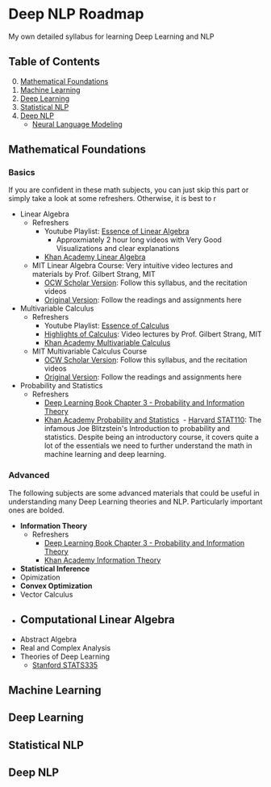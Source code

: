 # Deep NLP Roadmap
My own detailed syllabus for learning Deep Learning and NLP

## Table of Contents
0. [Mathematical Foundations](#mathematical-foundations)
1. [Machine Learning](#machine-learning)
2. [Deep Learning](#deep-learning)
3. [Statistical NLP](#statistical-nlp)
4. [Deep NLP](#deep-nlp)
    - [Neural Language Modeling](#neural-language-modeling)

## Mathematical Foundations
### Basics
If you are confident in these math subjects, you can just skip this part or simply take a look at some refreshers. Otherwise, it is best to r

- Linear Algebra
  - Refreshers 
    - Youtube Playlist: [Essence of Linear Algebra](https://www.youtube.com/playlist?list=PLZHQObOWTQDPD3MizzM2xVFitgF8hE_ab)
      - Approxmiately 2 hour long videos with Very Good Visualizations and clear explanations
    - [Khan Academy Linear Algebra](https://www.khanacademy.org/math/linear-algebra)
  - MIT Linear Algebra Course: Very intuitive video lectures and materials by Prof. Gilbert Strang, MIT
    - [OCW Scholar Version](https://ocw.mit.edu/courses/mathematics/18-06sc-linear-algebra-fall-2011/ax-b-and-the-four-subspaces/the-geometry-of-linear-equations/): Follow this syllabus, and the recitation videos
    - [Original Version](https://ocw.mit.edu/courses/mathematics/18-06-linear-algebra-spring-2010/): Follow the readings and assignments here
- Multivariable Calculus
  - Refreshers
    - Youtube Playlist: [Essence of Calculus](https://www.youtube.com/playlist?list=PLZHQObOWTQDMsr9K-rj53DwVRMYO3t5Yr)
    - [Highlights of Calculus](https://ocw.mit.edu/resources/res-18-005-highlights-of-calculus-spring-2010/): Video lectures by Prof. Gilbert Strang, MIT
    - [Khan Academy Multivariable Calculus](https://www.khanacademy.org/math/multivariable-calculus)
  - MIT Multivariable Calculus Course
    - [OCW Scholar Version](https://ocw.mit.edu/courses/mathematics/18-02-multivariable-calculus-fall-2007/index.htm): Follow this syllabus, and the recitation videos
    - [Original Version](https://ocw.mit.edu/courses/mathematics/18-02sc-multivariable-calculus-fall-2010/): Follow the readings and assignments here
- Probability and Statistics
  - Refreshers
    - [Deep Learning Book Chapter 3 - Probability and Information Theory](http://www.deeplearningbook.org/contents/prob.html)
    - [Khan Academy Probability and Statistics](https://www.khanacademy.org/math/statistics-probability)
  - [Harvard STAT110](https://projects.iq.harvard.edu/stat110): The infamous Joe Blitzstein's Introduction to probability and statistics. Despite being an introductory course, it covers quite a lot of the essentials we need to further understand the math in machine learning and deep learning.

### Advanced
The following subjects are some advanced materials that could be useful in understanding many Deep Learning theories and NLP. Particularly important ones are bolded.

- **Information Theory**
  - Refreshers
    - [Deep Learning Book Chapter 3 - Probability and Information Theory](http://www.deeplearningbook.org/contents/prob.html)
    - [Khan Academy Information Theory](https://www.khanacademy.org/computing/computer-science/informationtheory)
- **Statistical Inference**
- Opimization
- **Convex Optimization**
- Vector Calculus
- Computational Linear Algebra
  - 
- Abstract Algebra
- Real and Complex Analysis
- Theories of Deep Learning
  - [Stanford STATS335](https://stats385.github.io/)

## Machine Learning

## Deep Learning

## Statistical NLP

## Deep NLP
